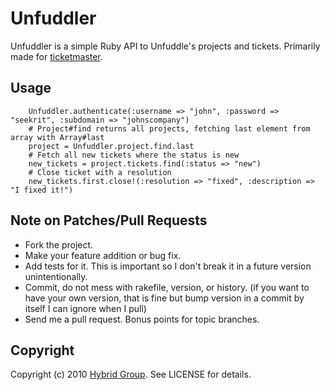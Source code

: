# Unfuddler

Unfuddler is a simple Ruby API to Unfuddle's projects and tickets. Primarily made for [ticketmaster](http://github.com/Sirupsen/ticketmaster).

## Usage

		Unfuddler.authenticate(:username => "john", :password => "seekrit", :subdomain => "johnscompany")
		# Project#find returns all projects, fetching last element from array with Array#last
		project = Unfuddler.project.find.last
		# Fetch all new tickets where the status is new
		new_tickets = project.tickets.find(:status => "new")
		# Close ticket with a resolution
		new_tickets.first.close!(:resolution => "fixed", :description => "I fixed it!")

## Note on Patches/Pull Requests
 
* Fork the project.
* Make your feature addition or bug fix.
* Add tests for it. This is important so I don't break it in a
  future version unintentionally.
* Commit, do not mess with rakefile, version, or history.
  (if you want to have your own version, that is fine but bump version in a commit by itself I can ignore when I pull)
* Send me a pull request. Bonus points for topic branches.

## Copyright

Copyright (c) 2010 [Hybrid Group](http://hybridgroup.com). See LICENSE for details.
